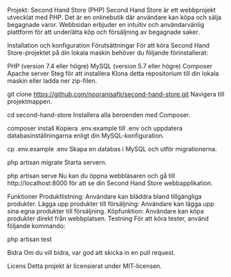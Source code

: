 Projekt: Second Hand Store (PHP)
Second Hand Store är ett webbprojekt utvecklat med PHP. Det är en onlinebutik där användare kan köpa och sälja begagnade varor. Webbsidan erbjuder en intuitiv och användarvänlig plattform för att underlätta köp och försäljning av begagnade saker.

Installation och konfiguration
Förutsättningar
För att köra Second Hand Store-projektet på din lokala maskin behöver du följande förinstallerat:

PHP (version 7.4 eller högre)
MySQL (version 5.7 eller högre)
Composer
Apache server
Steg för att installera
Klona detta repositorium till din lokala maskin eller ladda ner zip-filen.

git clone https://github.com/nooranisafir/second-hand-store.git
Navigera till projektmappen.

cd second-hand-store
Installera alla beroenden med Composer.

composer install
Kopiera .env.example till .env och uppdatera databasinställningarna enligt din MySQL-konfiguration.

cp .env.example .env
Skapa en databas i MySQL och utför migrationerna.

php artisan migrate
Starta servern.


php artisan serve
Nu kan du öppna webbläsaren och gå till http://localhost:8000 för att se din Second Hand Store webbapplikation.

Funktioner
Produktlistning: Användare kan bläddra bland tillgängliga produkter.
Lägga upp produkter till försäljning: Användare kan lägga upp sina egna produkter till försäljning.
Köpfunktion: Användare kan köpa produkter direkt från webbplatsen.
Testning
För att köra tester, använd följande kommando:



php artisan test

Bidra
Om du vill bidra, var god att skicka in en pull request.

Licens
Detta projekt är licensierat under MIT-licensen.